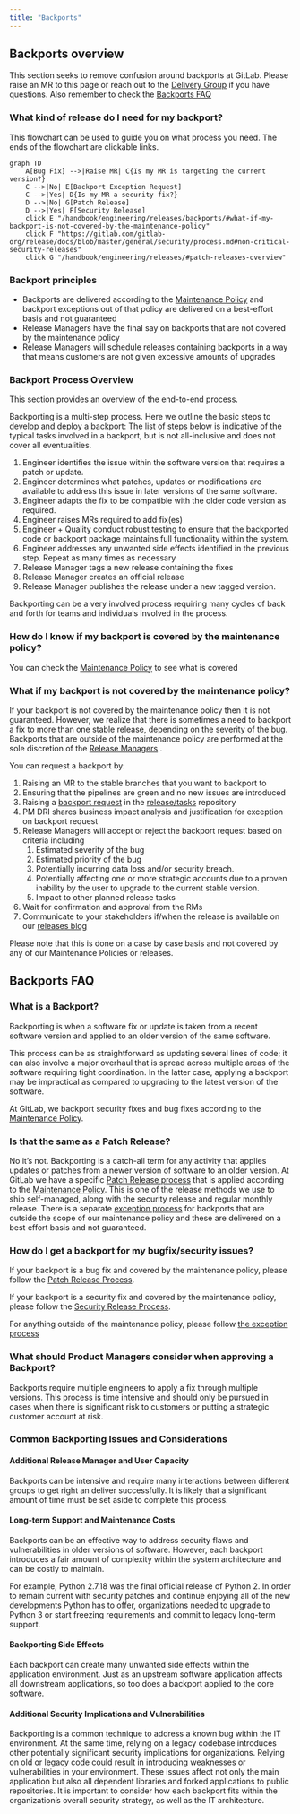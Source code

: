```yaml
---
title: "Backports"
---
```


## Backports overview

This section seeks to remove confusion around backports at GitLab. Please raise an MR to this page or reach out to the [Delivery Group](/handbook/engineering/infrastructure/team/delivery) if you have questions. Also remember to check the [Backports FAQ](/handbook/engineering/releases/backports/#backports-faq)

### What kind of release do I need for my backport?

This flowchart can be used to guide you on what process you need. The ends of the flowchart are clickable links.

```mermaid
graph TD
    A[Bug Fix] -->|Raise MR| C{Is my MR is targeting the current version?}
    C -->|No| E[Backport Exception Request]
    C -->|Yes| D{Is my MR a security fix?}
    D -->|No| G[Patch Release]
    D -->|Yes| F[Security Release]
    click E "/handbook/engineering/releases/backports/#what-if-my-backport-is-not-covered-by-the-maintenance-policy"
    click F "https://gitlab.com/gitlab-org/release/docs/blob/master/general/security/process.md#non-critical-security-releases"
    click G "/handbook/engineering/releases/#patch-releases-overview"

```

### Backport principles

- Backports are delivered according to the [Maintenance Policy](https://docs.gitlab.com/ee/policy/maintenance.html) and backport exceptions out of that policy are delivered on a best-effort basis and not guaranteed
- Release Managers have the final say on backports that are not covered by the maintenance policy
- Release Managers will schedule releases containing backports in a way that means customers are not given excessive amounts of upgrades

### Backport Process Overview

This section provides an overview of the end-to-end process.

Backporting is a multi-step process. Here we outline the basic steps to develop and deploy a backport: The list of steps below is indicative of the typical tasks involved in a backport, but is not all-inclusive and does not cover all eventualities.

1. Engineer identifies the issue within the software version that requires a patch or update.
1. Engineer determines what patches, updates or modifications are available to address this issue in later versions of the same software.
1. Engineer adapts the fix to be compatible with the older code version as required.
1. Engineer raises MRs required to add fix(es)
1. Engineer + Quality conduct robust testing to ensure that the backported code or backport package maintains full functionality within the system.
1. Engineer addresses any unwanted side effects identified in the previous step. Repeat as many times as necessary
1. Release Manager tags a new release containing the fixes
1. Release Manager creates an official release
1. Release Manager publishes the release under a new tagged version.

Backporting can be a very involved process requiring many cycles of back and forth for teams and individuals involved in the process.

### How do I know if my backport is covered by the maintenance policy?

You can check the [Maintenance Policy](https://docs.gitlab.com/ee/policy/maintenance.html) to see what is covered

### What if my backport is not covered by the maintenance policy?

If your backport is not covered by the maintenance policy then it is not guaranteed. However, we realize that there is sometimes a need to backport a fix to more than one stable release, depending on the severity of the bug. Backports that are outside of the maintenance policy are performed at the sole discretion of the [Release Managers](/handbook/engineering/infrastructure/team/delivery/#delivery-domain-ownership-between-delivery-teams) .

You can request a backport by:

1. Raising an MR to the stable branches that you want to backport to
1. Ensuring that the pipelines are green and no new issues are introduced
1. Raising a [backport request](https://gitlab.com/gitlab-org/release/tasks/-/issues/new?issuable_template=Backporting-request) in the [release/tasks](https://gitlab.com/gitlab-org/release/tasks) repository
1. PM DRI shares business impact analysis and justification for exception on backport request
1. Release Managers will accept or reject the backport request based on criteria including
    1. Estimated severity of the bug
    1. Estimated priority of the bug
    1. Potentially incurring data loss and/or security breach.
    1. Potentially affecting one or more strategic accounts due to a proven inability by the user to upgrade to the current stable version.
    1. Impact to other planned release tasks
1. Wait for confirmation and approval from the RMs
1. Communicate to your stakeholders if/when the release is available on our [releases blog](https://about.gitlab.com/releases/categories/releases/)


Please note that this is done on a case by case basis and not covered by any of our Maintenance Policies or releases.

## Backports FAQ

### What is a Backport?

Backporting is when a software fix or update is taken from a recent software version and applied to an older version of the same software.

This process can be as straightforward as updating several lines of code; it can also involve a major overhaul that is spread across multiple areas of the software requiring tight coordination. In the latter case, applying a backport may be impractical as compared to upgrading to the latest version of the software.

At GitLab, we backport security fixes and bug fixes according to the [Maintenance Policy](https://docs.gitlab.com/ee/policy/maintenance.html).

### Is that the same as a Patch Release?

No it’s not. Backporting is a catch-all term for any activity that applies updates or patches from a newer version of software to an older version. At GitLab we have a specific [Patch Release process](/handbook/engineering/releases/#patch-releases-overview) that is applied according to the [Maintenance Policy](https://docs.gitlab.com/ee/policy/maintenance.html). This is one of the release methods we use to ship self-managed, along with the security release and regular monthly release. There is a separate [exception process](https://docs.gitlab.com/ee/policy/maintenance.html#backporting-to-older-releases) for backports that are outside the scope of our maintenance policy and these are delivered on a best effort basis and not guaranteed.

### How do I get a backport for my bugfix/security issues?

If your backport is a bug fix and covered by the maintenance policy, please follow the [Patch Release Process](/handbook/engineering/releases/#patch-release-process).

If your backport is a security fix and covered by the maintenance policy, please follow the [Security Release Process](https://docs.gitlab.com/ee/policy/maintenance.html#security-releases).

For anything outside of the maintenance policy, please follow [the exception process](/handbook/engineering/releases/backports/#what-if-my-backport-is-not-covered-by-the-maintenance-policy)

### What should Product Managers consider when approving a Backport?

Backports require multiple engineers to apply a fix through multiple versions. This process is time intensive and should only be pursued in cases when there is significant risk to customers or putting a strategic customer account at risk.

### Common Backporting Issues and Considerations


#### Additional Release Manager and User Capacity

Backports can be intensive and require many interactions between different groups to get right an deliver successfully. It is likely that a significant amount of time must be set aside to complete this process.

#### Long-term Support and Maintenance Costs

Backports can be an effective way to address security flaws and vulnerabilities in older versions of software. However, each backport introduces a fair amount of complexity within the system architecture and can be costly to maintain.

For example, Python 2.7.18 was the final official release of Python 2. In order to remain current with security patches and continue enjoying all of the new developments Python has to offer, organizations needed to upgrade to Python 3 or start freezing requirements and commit to legacy long-term support.

#### Backporting Side Effects

Each backport can create many unwanted side effects within the application environment. Just as an upstream software application affects all downstream applications, so too does a backport applied to the core software.

#### Additional Security Implications and Vulnerabilities

Backporting is a common technique to address a known bug within the IT environment. At the same time, relying on a legacy codebase introduces other potentially significant security implications for organizations. Relying on old or legacy code could result in introducing weaknesses or vulnerabilities in your environment. These issues affect not only the main application but also all dependent libraries and forked applications to public repositories. It is important to consider how each backport fits within the organization’s overall security strategy, as well as the IT architecture.

